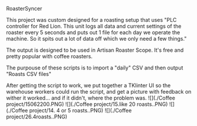 RoasterSyncer

This project was custom designed for a roasting setup that uses 
"PLC controller for Red Lion.
This unit logs all data and current settings of the roaster every 5 seconds and puts out 1 file for each day we operate the machine.
So it spits out a lot of data off which we only need a few things."

The output is designed to be used in Artisan Roaster Scope. It's free and pretty popular with coffee roasters.

The purpouse of these scripts is to import a "daily" CSV and then output "Roasts CSV files"

After getting the script to work, we put together a TKlinter UI so the warehouse workers could run the script, and get a picture with feedback on wither it worked... and if it didn't, where the problem was.
![](./Coffee project/15062200.PNG)
![](./Coffee project/15.like 20 roasts..PNG)
![](./Coffee project/14. 4 or 5 roasts..PNG)
![](./Coffee project/26.4roasts..PNG)
